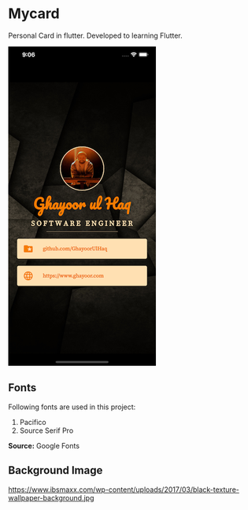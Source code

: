 # Mycard
 Personal Card in flutter. Developed to learning Flutter.

<img src="./screenshot/image1.png" alt="image1" />

## Fonts

Following fonts are used in this project:

1. Pacifico
2. Source Serif Pro

**Source:** Google Fonts



## Background Image

https://www.ibsmaxx.com/wp-content/uploads/2017/03/black-texture-wallpaper-background.jpg
